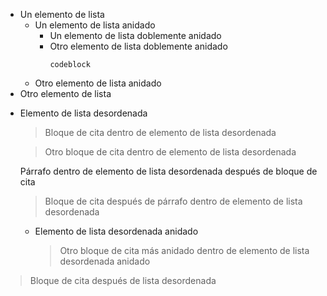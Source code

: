 - Un elemento de lista
   + Un elemento de lista anidado
      * Un elemento de lista doblemente anidado
      * Otro elemento de lista doblemente anidado
         ```
         codeblock
         ```
   + Otro elemento de lista anidado
- Otro elemento de lista

+ Elemento de lista desordenada
   > Bloque de cita dentro de elemento de lista desordenada

   > Otro bloque de cita dentro de elemento de lista desordenada

   Párrafo dentro de elemento de lista desordenada después de bloque de cita

   > Bloque de cita después de párrafo dentro de elemento de lista desordenada

   - Elemento de lista desordenada anidado
      > Otro bloque de cita más anidado dentro de elemento de lista desordenada anidado

> Bloque de cita después de lista desordenada
